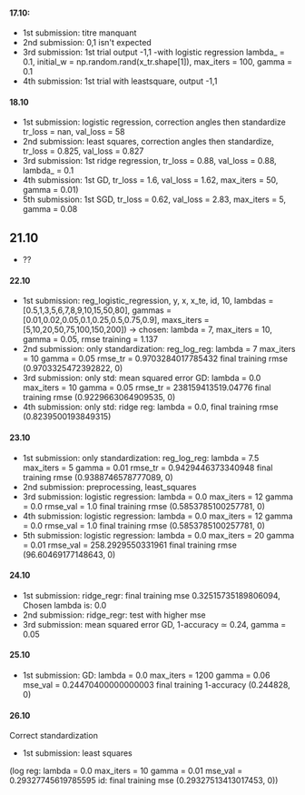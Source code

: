 #### 17.10:
- 1st submission: titre manquant
- 2nd submission: 0,1 isn't expected
- 3rd submission: 1st trial output -1,1 -with logistic regression lambda_ = 0.1, initial_w = np.random.rand(x_tr.shape[1]), max_iters = 100, gamma = 0.1 
- 4th submission: 1st trial with leastsquare, output -1,1

#### 18.10
- 1st submission: logistic regression, correction angles then standardize tr_loss = nan, val_loss = 58
- 2nd submission: least squares, correction angles then standardize, tr_loss = 0.825, val_loss = 0.827
- 3rd submission: 1st ridge regression, tr_loss = 0.88, val_loss = 0.88, lambda_ = 0.1
- 4th submission: 1st GD, tr_loss = 1.6, val_loss = 1.62, max_iters = 50, gamma = 0.01)
- 5th submission: 1st SGD, tr_loss = 0.62, val_loss = 2.83, max_iters = 5, gamma = 0.08

## 21.10 
- ??

#### 22.10
- 1st submission: reg_logistic_regression, y, x, x_te, id, 10, lambdas = [0.5,1,3,5,6,7,8,9,10,15,50,80], gammas = [0.01,0.02,0.05,0.1,0.25,0.5,0.75,0.9], maxs_iters = [5,10,20,50,75,100,150,200]) -> chosen: lambda = 7, max_iters = 10, gamma = 0.05, rmse training = 1.137
- 2nd submission: only standardization: reg_log_reg: lambda =  7 max_iters =  10 gamma =  0.05 rmse_tr =  0.9703284017785432
final training rmse (0.9703325472392822, 0)
- 3rd submission: only std: mean squared error GD: lambda =  0.0 max_iters =  10 gamma =  0.05 rmse_tr =  238159413519.04776
final training rmse (0.9229663064909535, 0)
- 4th submission: only std: ridge reg: lambda = 0.0, final training rmse (0.8239500193849315)

#### 23.10
- 1st submission: only standardization: reg_log_reg: lambda =  7.5 max_iters =  5 gamma =  0.01 rmse_tr =  0.9429446373340948
final training rmse (0.9388746578777089, 0)
- 2nd submission: preprocessing, least_squares 
- 3rd submission: logistic regression: lambda =  0.0 max_iters =  12 gamma =  0.0 rmse_val =  1.0
final training rmse (0.5853785100257781, 0)
- 4th submission: logistic regression: lambda =  0.0 max_iters =  12 gamma =  0.0 rmse_val =  1.0
final training rmse (0.5853785100257781, 0)
- 5th submission: logistic regression: lambda =  0.0 max_iters =  20 gamma =  0.01 rmse_val =  258.2929550331961
final training rmse (96.60469177148643, 0)

#### 24.10
- 1st submission: ridge_regr: final training mse 0.32515735189806094, Chosen lambda is:  0.0
- 2nd submission: ridge_regr: test with higher mse
- 3rd submission: mean squared error GD, 1-accuracy ≃ 0.24, gamma = 0.05

#### 25.10
- 1st submission: GD: lambda =  0.0 max_iters =  1200 gamma =  0.06 mse_val =  0.24470400000000003
final training 1-accuracy (0.244828, 0)


#### 26.10
Correct standardization
- 1st submission: least squares

(log reg: lambda =  0.0 max_iters =  10 gamma =  0.01 mse_val =  0.29327745619785595
id:
final training mse (0.29327513413017453, 0))
